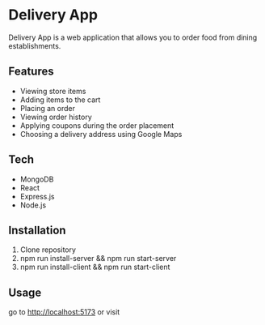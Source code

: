 # Delivery App

Delivery App is a web application that allows you to order food from dining establishments.

## Features

- Viewing store items
- Adding items to the cart
- Placing an order
- Viewing order history
- Applying coupons during the order placement
- Choosing a delivery address using Google Maps

## Tech

- MongoDB
- React
- Express.js
- Node.js

## Installation
1. Clone repository
2. npm run install-server && npm run start-server
3. npm run install-client && npm run start-client

## Usage
go to <http://localhost:5173> or visit <site>